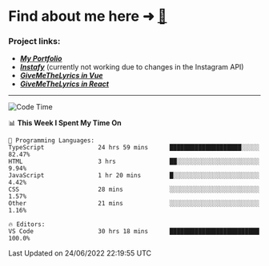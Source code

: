 # Find about me here ➜ [🧑](https://pauabella.dev)

### Project links:
- ***[My Portfolio](https://pauabella.dev)***
- ***[Instafy](https://instafy.me)*** (currently not working due to changes in the Instagram API)
- ***[GiveMeTheLyrics in Vue](https://lyrics.pauabella.dev)***
- ***[GiveMeTheLyrics in React](https://pauabella.dev/GiveMeTheLyrics)***

---
<!--START_SECTION:waka-->
![Code Time](http://img.shields.io/badge/Code%20Time-0%20secs-blue)

📊 **This Week I Spent My Time On** 

```text
💬 Programming Languages: 
TypeScript               24 hrs 59 mins      ████████████████████░░░░░   82.47% 
HTML                     3 hrs               ██░░░░░░░░░░░░░░░░░░░░░░░   9.94% 
JavaScript               1 hr 20 mins        █░░░░░░░░░░░░░░░░░░░░░░░░   4.42% 
CSS                      28 mins             ░░░░░░░░░░░░░░░░░░░░░░░░░   1.57% 
Other                    21 mins             ░░░░░░░░░░░░░░░░░░░░░░░░░   1.16%

🔥 Editors: 
VS Code                  30 hrs 18 mins      █████████████████████████   100.0%

```


 Last Updated on 24/06/2022 22:19:55 UTC
<!--END_SECTION:waka-->
